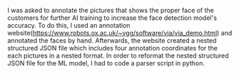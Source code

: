 I was asked to annotate the pictures that shows the proper face of the customers for further AI training to increase the face detection model's accuracy. To do this, I used an annotation website(https://www.robots.ox.ac.uk/~vgg/software/via/via_demo.html) and annotated the faces by hand. Afterwards, the website created a nested structured JSON file which includes four annotation coordinates for the each pictures in a nested format. In order to reformat the nested structured JSON file for the ML model, I had to code a parser script in python.
